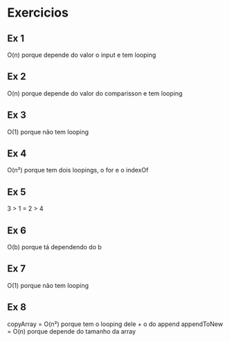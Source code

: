 # Exercicios
## Ex 1
O(n) porque depende do valor o input e tem looping

## Ex 2
O(n) porque depende do valor do comparisson e tem looping

## Ex 3
O(1) porque não tem looping

## Ex 4
O(n²) porque tem dois loopings, o for e o indexOf

## Ex 5
3 > 1 = 2 > 4

## Ex 6
O(b) porque tá dependendo do b

## Ex 7
O(1) porque não tem looping

## Ex 8
copyArray = O(n²) porque tem o looping dele + o do append
appendToNew = O(n) porque depende do tamanho da array

